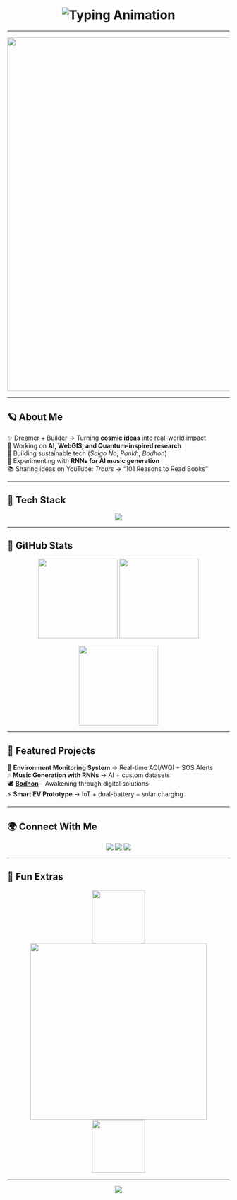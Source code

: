 <!-- Animated Typing Header -->
<h1 align="center">
  <img src="https://readme-typing-svg.herokuapp.com?font=Orbitron&size=32&duration=4000&pause=1000&color=39FF14&center=true&vCenter=true&width=700&lines=Hello+Traveler+👋;I'm+Debabrata+Ghosh;AI+Developer+%7C+Web+Builder+%7C+Researcher;Exploring+Cosmos+%26+Code+🌌;Always+Learning%2C+Always+Building+🚀" alt="Typing Animation" />
</h1>

---

<!-- Galaxy Banner -->
<p align="center">
  <img src="https://i.imgur.com/kdKhgx6.gif" width="800"/>
</p>

---

## 🪐 About Me
✨ Dreamer + Builder → Turning **cosmic ideas** into real-world impact  
🧠 Working on **AI, WebGIS, and Quantum-inspired research**  
🌱 Building sustainable tech (*Saigo No*, *Pankh*, *Bodhon*)  
🎵 Experimenting with **RNNs for AI music generation**  
📚 Sharing ideas on YouTube: *Trours* → “101 Reasons to Read Books”  

---

## 🚀 Tech Stack
<p align="center">
  <img src="https://skillicons.dev/icons?i=python,js,react,nextjs,nodejs,express,postgres,git,github,tensorflow,pytorch,raspberrypi" />
</p>

---

## 🌌 GitHub Stats
<p align="center">
  <img src="https://github-readme-stats.vercel.app/api?username=DebabrataGhosh&show_icons=true&theme=algolia&hide_border=true&bg_color=0D1117&title_color=39FF14&icon_color=39FF14" height="180"/>
  <img src="https://github-readme-stats.vercel.app/api/top-langs/?username=DebabrataGhosh&layout=compact&theme=algolia&hide_border=true&bg_color=0D1117&title_color=39FF14" height="180"/>
</p>

<p align="center">
  <img src="https://github-readme-streak-stats.herokuapp.com?user=DebabrataGhosh&theme=neon-dark&hide_border=true&background=0D1117&ring=39FF14&fire=39FF14&currStreakLabel=39FF14" height="180"/>
</p>

---

## 🌟 Featured Projects
🚨 **Environment Monitoring System** → Real-time AQI/WQI + SOS Alerts  
🎶 **Music Generation with RNNs** → AI + custom datasets  
🕊️ [**Bodhon**](https://bodhon.in) – Awakening through digital solutions  
⚡ **Smart EV Prototype** → IoT + dual-battery + solar charging  

---

## 🌍 Connect With Me
<p align="center">
  <a href="https://linkedin.com/in/debabrataghosh">
    <img src="https://img.shields.io/badge/LinkedIn-0A66C2?style=for-the-badge&logo=linkedin&logoColor=white"/>
  </a>
  <a href="mailto:your@email.com">
    <img src="https://img.shields.io/badge/Email-FF3131?style=for-the-badge&logo=gmail&logoColor=white"/>
  </a>
  <a href="https://twitter.com/yourhandle">
    <img src="https://img.shields.io/badge/Twitter-1DA1F2?style=for-the-badge&logo=twitter&logoColor=white"/>
  </a>
</p>

---

## 🌠 Fun Extras
<p align="center">
  <img src="https://media.giphy.com/media/26BRv0ThflsHCqDrG/giphy.gif" width="120"/>
  <img src="https://media.giphy.com/media/3o6Zt481isNVuQI1l6/giphy.gif" width="400"/>
  <img src="https://media.giphy.com/media/26AHONQ79FdWZhAI0/giphy.gif" width="120"/>
</p>

---

<!-- Cosmic Footer -->
<p align="center">
  <img src="https://capsule-render.vercel.app/api?type=waving&height=120&color=gradient&customColorList=3,12,24,30&section=footer&text=Keep+Exploring+✨&fontColor=fff&fontSize=25" />
</p>
